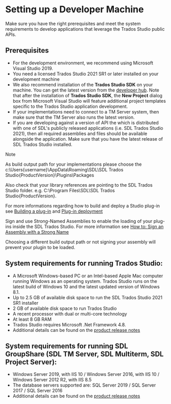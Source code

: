 Setting up a Developer Machine
=====
Make sure you have the right prerequisites and meet the system requirements to develop applications that leverage the Trados Studio public APIs.

Prerequisites
----

* For the development environment, we recommend using Microsoft Visual Studio 2019.
* You need a licensed Trados Studio 2021 SR1 or later installed on your development machine
* We also recommend installation of the **Trados Studio SDK** on your machine. You can get the latest version from the [developer hub](https://appstore.sdl.com/language/developers/sdk.html). Note that after the installation of **Trados Studio SDK**, the **New Project** dialog box from Microsoft Visual Studio will feature additional project templates specific to the Trados Studio application development.
* If your implementations need to connect to a TM Server system, then make sure that the TM Server also runs the latest version.
* If you are developing against a version of API the which is distributed with one of SDL's publicly released applications (i.e. SDL Trados Studio 2021), then all required assemblies and files should be available alongside the application. Make sure that you have the latest release of SDL Trados Studio installed.
  
> [!NOTE]
>
> As build output path for your implementations please choose the c:\Users\{username}\AppData\Roaming\SDL\SDL Trados Studio\{ProductVersion}\Plugins\Packages
>
> Also check that your library references are pointing to the SDL Trados Studio folder. e.g. C:\Program Files\SDL\SDL Trados Studio\{ProductVersion}.
>
> For more informations regarding how to build and deploy a Studio plug-in see [Building a plug-in](building_a_plugin.md) and [Plug-in deployment](plugin_deployment.md)
>
> Sign and use Strong-Named Assemblies to enable the loading of your plug-ins inside the SDL Trados Studio. For more information see [How to: Sign an Assembly with a Strong Name](https://docs.microsoft.com/en-us/dotnet/standard/assembly/sign-strong-name?redirectedfrom=MSDN)
> 
> Choosing a different build output path or not signing your assembly will prevent your plugin to be loaded.


System requirements for running Trados Studio:
----
* A Microsoft Windows-based PC or an Intel-based Apple Mac computer running Windows as an operating system. Trados Studio runs on the latest build of Windows 10 and the latest updated version of Windows 8.1.
* Up to 2.5 GB of available disk space to run the SDL Trados Studio 2021 SR1 installer
* 2 GB of available disk space to run Trados Studio
* A recent processor with dual or multi-core technology
* At least 8 GB RAM
* Trados Studio requires Microsoft .Net Framework 4.8.
* Additional details can be found on the [product release notes](https://docs.sdl.com/binary/813470/802652/sdl-trados-studio-2021-sr1/sdl-trados-studio-release-notes)

System requirements for running SDL GroupShare (SDL TM Server, SDL Multiterm, SDL Project Server):
----

* Windows Server 2019, with IIS 10 / Windows Server 2016, with IIS 10 / Windows Server 2012 R2, with IIS 8.5
* The database servers supported are: SQL Server 2019 / SQL Server 2017 /  SQL Server 2016
* Additional details can be found on the [product release notes](https://docs.sdl.com/binary/797358/802198/sdl-trados-groupshare-2020-sr1/groupshare2020sr1-release-notes)
